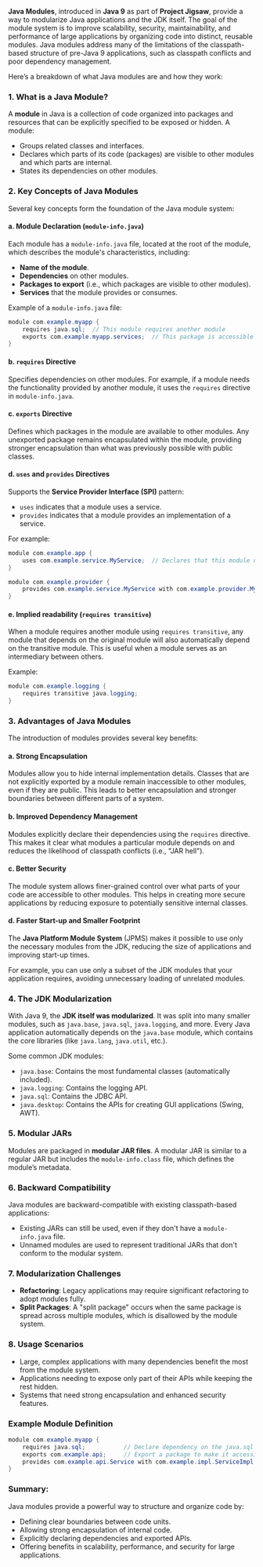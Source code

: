 **Java Modules**, introduced in **Java 9** as part of **Project Jigsaw**, provide a way to modularize Java applications and the JDK itself. The goal of the module system is to improve scalability, security, maintainability, and performance of large applications by organizing code into distinct, reusable modules. Java modules address many of the limitations of the classpath-based structure of pre-Java 9 applications, such as classpath conflicts and poor dependency management.

Here’s a breakdown of what Java modules are and how they work:

### 1. **What is a Java Module?**
A **module** in Java is a collection of code organized into packages and resources that can be explicitly specified to be exposed or hidden. A module:
- Groups related classes and interfaces.
- Declares which parts of its code (packages) are visible to other modules and which parts are internal.
- States its dependencies on other modules.

### 2. **Key Concepts of Java Modules**
Several key concepts form the foundation of the Java module system:

#### a. **Module Declaration (`module-info.java`)**
Each module has a `module-info.java` file, located at the root of the module, which describes the module's characteristics, including:
- **Name of the module**.
- **Dependencies** on other modules.
- **Packages to export** (i.e., which packages are visible to other modules).
- **Services** that the module provides or consumes.

Example of a `module-info.java` file:
```java
module com.example.myapp {
    requires java.sql;  // This module requires another module
    exports com.example.myapp.services;  // This package is accessible to other modules
}
```

#### b. **`requires` Directive**
Specifies dependencies on other modules. For example, if a module needs the functionality provided by another module, it uses the `requires` directive in `module-info.java`.

#### c. **`exports` Directive**
Defines which packages in the module are available to other modules. Any unexported package remains encapsulated within the module, providing stronger encapsulation than what was previously possible with public classes.

#### d. **`uses` and `provides` Directives**
Supports the **Service Provider Interface (SPI)** pattern:
- `uses` indicates that a module uses a service.
- `provides` indicates that a module provides an implementation of a service.

For example:
```java
module com.example.app {
    uses com.example.service.MyService;  // Declares that this module uses the MyService interface
}
```
```java
module com.example.provider {
    provides com.example.service.MyService with com.example.provider.MyServiceImpl;  // Provides the MyService implementation
}
```

#### e. **Implied readability (`requires transitive`)**
When a module requires another module using `requires transitive`, any module that depends on the original module will also automatically depend on the transitive module. This is useful when a module serves as an intermediary between others.

Example:
```java
module com.example.logging {
    requires transitive java.logging;
}
```

### 3. **Advantages of Java Modules**
The introduction of modules provides several key benefits:

#### a. **Strong Encapsulation**
Modules allow you to hide internal implementation details. Classes that are not explicitly exported by a module remain inaccessible to other modules, even if they are public. This leads to better encapsulation and stronger boundaries between different parts of a system.

#### b. **Improved Dependency Management**
Modules explicitly declare their dependencies using the `requires` directive. This makes it clear what modules a particular module depends on and reduces the likelihood of classpath conflicts (i.e., "JAR hell").

#### c. **Better Security**
The module system allows finer-grained control over what parts of your code are accessible to other modules. This helps in creating more secure applications by reducing exposure to potentially sensitive internal classes.

#### d. **Faster Start-up and Smaller Footprint**
The **Java Platform Module System** (JPMS) makes it possible to use only the necessary modules from the JDK, reducing the size of applications and improving start-up times.

For example, you can use only a subset of the JDK modules that your application requires, avoiding unnecessary loading of unrelated modules.

### 4. **The JDK Modularization**
With Java 9, the **JDK itself was modularized**. It was split into many smaller modules, such as `java.base`, `java.sql`, `java.logging`, and more. Every Java application automatically depends on the `java.base` module, which contains the core libraries (like `java.lang`, `java.util`, etc.).

Some common JDK modules:
- `java.base`: Contains the most fundamental classes (automatically included).
- `java.logging`: Contains the logging API.
- `java.sql`: Contains the JDBC API.
- `java.desktop`: Contains the APIs for creating GUI applications (Swing, AWT).

### 5. **Modular JARs**
Modules are packaged in **modular JAR files**. A modular JAR is similar to a regular JAR but includes the `module-info.class` file, which defines the module’s metadata.

### 6. **Backward Compatibility**
Java modules are backward-compatible with existing classpath-based applications:
- Existing JARs can still be used, even if they don't have a `module-info.java` file.
- Unnamed modules are used to represent traditional JARs that don't conform to the modular system.

### 7. **Modularization Challenges**
- **Refactoring**: Legacy applications may require significant refactoring to adopt modules fully.
- **Split Packages**: A "split package" occurs when the same package is spread across multiple modules, which is disallowed by the module system.

### 8. **Usage Scenarios**
- Large, complex applications with many dependencies benefit the most from the module system.
- Applications needing to expose only part of their APIs while keeping the rest hidden.
- Systems that need strong encapsulation and enhanced security features.

### Example Module Definition
```java
module com.example.myapp {
    requires java.sql;           // Declare dependency on the java.sql module
    exports com.example.api;     // Export a package to make it accessible to other modules
    provides com.example.api.Service with com.example.impl.ServiceImpl;  // Provide an implementation of a service
}
```

### Summary:
Java modules provide a powerful way to structure and organize code by:
- Defining clear boundaries between code units.
- Allowing strong encapsulation of internal code.
- Explicitly declaring dependencies and exported APIs.
- Offering benefits in scalability, performance, and security for large applications.

